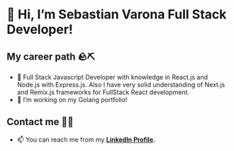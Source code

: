 # 👋 Hi, I’m Sebastian Varona Full Stack Developer!
## My career path 🪨⛏
- 👀 Full Stack Javascript Developer with knowledge in React.js and Node.js with Express.js. Also I have very solid understanding of Next.js and Remix.js frameworks for FullStack React development.
- 🌱 I’m working on my Golang portfolio!
## Contact me 🙋‍♂️
- 📫 You can reach me from my **[LinkedIn Profile](https://www.linkedin.com/in/juansebasva1201).**
<!--- - 💞️ I’m looking to collaborate on ... --->

<!---
sebastianvarona/sebastianvarona is a ✨ special ✨ repository because its `README.md` (this file) appears on your GitHub profile.
You can click the Preview link to take a look at your changes.
--->
